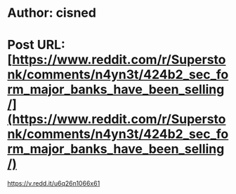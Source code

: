 # Author: cisned
# Post URL: [https://www.reddit.com/r/Superstonk/comments/n4yn3t/424b2_sec_form_major_banks_have_been_selling/](https://www.reddit.com/r/Superstonk/comments/n4yn3t/424b2_sec_form_major_banks_have_been_selling/)


https://v.redd.it/u6q26n1066x61